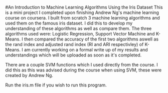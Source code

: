 #An Introduction to Machine Learning Algorithms Using the Iris Dataset
This is a mini project I completed upon finishing Andrew Ng's machine learning course on coursera. I built from scratch 3 machine learning algorithms and used them on the famous iris dataset. I did this to develop my understanding of these algorithms as well as compare them. The three algorithms used were: Logistic Regression, Support Vector Machine and K-Means. I then compared the accuracy of the first two algorithms aswell as the rand index and adjusted rand index (RI and ARI respectivley) of K-Means. I am currently working on a formal write up of my results and understandings which will be uploaded as soon as it's completed.

There are a couple SVM functions which I used directly from the course. I did this as this was advised during the course when using SVM, these were created by Andrew Ng.

Run the iris.m file if you wish to run this program.